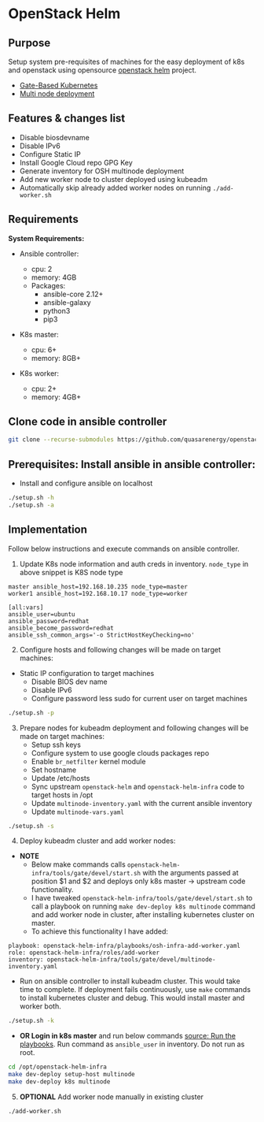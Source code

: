 # OpenStack Helm

## Purpose

Setup system pre-requisites of machines for the easy deployment of k8s and openstack using opensource [openstack helm](https://docs.openstack.org/openstack-helm/latest/) project.

* [Gate-Based Kubernetes](https://docs.openstack.org/openstack-helm/latest/install/kubernetes-gate.html)
* [Multi node deployment](https://docs.openstack.org/openstack-helm/latest/install/multinode.html)

## Features & changes list
- Disable biosdevname
- Disable IPv6
- Configure Static IP
- Install Google Cloud repo GPG Key
- Generate inventory for OSH multinode deployment
- Add new worker node to cluster deployed using kubeadm
- Automatically skip already added worker nodes on running `./add-worker.sh`

## Requirements

**System Requirements:**
- Ansible controller:
	- cpu: 2
	- memory: 4GB
	- Packages:
		- ansible-core 2.12+
		- ansible-galaxy
		- python3
		- pip3

- K8s master:
	- cpu: 6+
	- memory: 8GB+

- K8s worker:
	- cpu: 2+
	- memory: 4GB+


## Clone code in ansible controller
```bash
git clone --recurse-submodules https://github.com/quasarenergy/openstack-helm.git
```

## Prerequisites: Install ansible in ansible controller:

-  Install and configure ansible on localhost

```bash
./setup.sh -h
./setup.sh -a
```

## Implementation

Follow below instructions and execute commands on ansible controller.

1. Update K8s node information and auth creds in inventory. `node_type` in above snippet is K8S node type

```
master ansible_host=192.168.10.235 node_type=master
worker1 ansible_host=192.168.10.17 node_type=worker

[all:vars]
ansible_user=ubuntu
ansible_password=redhat
ansible_become_password=redhat
ansible_ssh_common_args='-o StrictHostKeyChecking=no'
```

2. Configure hosts and following changes will be made on target machines:
  * Static IP configuration to target machines
	* Disable BIOS dev name
	* Disable IPv6
	* Configure password less sudo for current user on target machines

```bash
./setup.sh -p
```

3. Prepare nodes for kubeadm deployment and following changes will be made on target machines:
	* Setup ssh keys
	* Configure system to use google clouds packages repo
	* Enable `br_netfilter` kernel module
	* Set hostname
	* Update /etc/hosts
	* Sync upstream `openstack-helm` and `openstack-helm-infra` code to target hosts in /opt
	* Update `multinode-inventory.yaml` with the current ansible inventory
	* Update `multinode-vars.yaml`

```bash
./setup.sh -s
```

4. Deploy kubeadm cluster and add worker nodes:
- **NOTE**
  * Below make commands calls `openstack-helm-infra/tools/gate/devel/start.sh` with the arguments passed at position $1 and $2 and deploys only k8s master -> upstream code functionality.
  * I have tweaked `openstack-helm-infra/tools/gate/devel/start.sh` to call a playbook on running `make dev-deploy k8s multinode` command and add worker node in cluster, after installing kubernetes cluster on master.
  * To achieve this functionality I have added:
```
playbook: openstack-helm-infra/playbooks/osh-infra-add-worker.yaml
role: openstack-helm-infra/roles/add-worker
inventory: openstack-helm-infra/tools/gate/devel/multinode-inventory.yaml
```

-  Run on ansible controller to install kubeadm cluster. This would take time to complete. If deployment fails continuously, use `make` commands to install kubernetes cluster and debug. This would install master and worker both.
 ```bash
 ./setup.sh -k
 ```

- **OR Login in k8s master** and run below commands [source: Run the playbooks](https://docs.openstack.org/openstack-helm/latest/install/kubernetes-gate.html). Run command as `ansible_user` in inventory. Do not run as root.
```bash
cd /opt/openstack-helm-infra
make dev-deploy setup-host multinode
make dev-deploy k8s multinode
```

5. **OPTIONAL** Add worker node manually in existing cluster
```bash
./add-worker.sh
```
